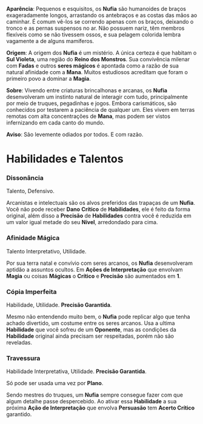**Aparência**: Pequenos e esquisitos, os **Nufia** são humanoides de braços exageradamente longos, arrastando os antebraços e as costas das mãos ao caminhar. É comum vê-los se correndo apenas com os braços, deixando o tronco e as pernas suspensos no ar. Não possuem nariz, têm membros flexíveis como se não tivessem ossos, e sua pelagem colorida lembra vagamente a de alguns mamíferos.

**Origem**: A origem dos **Nufia** é um mistério. A única certeza é que habitam o **Sul Violeta**, uma região do **Reino dos Monstros**. Sua convivência milenar com **Fadas** e outros **seres mágicos** é apontada como a razão de sua natural afinidade com a **Mana**. Muitos estudiosos acreditam que foram o primeiro povo a dominar a **Magia**.

**Sobre**: Vivendo entre criaturas brincalhonas e arcanas, os **Nufia** desenvolveram um instinto natural de interagir com tudo, principalmente por meio de truques, pegadinhas e jogos. Embora carismáticos, são conhecidos por testarem a paciência de qualquer um. Eles vivem em terras remotas com alta concentrações de **Mana**, mas podem ser vistos infernizando em cada canto do mundo.

**Aviso**: São levemente odiados por todos. E com razão.

# Habilidades e Talentos

### Dissonância

Talento, Defensivo.

Arcanistas e intelectuais são os alvos preferidos das trapaças de um **Nufia**. Você não pode receber **Dano** **Crítico** de **Habilidades**, ele é feito da forma original, além disso a **Precisão** de **Habilidades** contra você é reduzida em um valor igual metade do seu **Nível**, arredondado para cima.

### Afinidade Mágica

Talento Interpretativo, Utilidade.

Por sua terra natal e convívio com seres arcanos, os **Nufia** desenvolveram aptidão a assuntos ocultos. Em **Ações de Interpretação** que envolvam **Magia** ou coisas **Mágicas** o **Crítico** e **Precisão** são aumentados em **1**.

### Cópia Imperfeita

Habilidade, Utilidade. **Precisão Garantida**.

Mesmo não entendendo muito bem, o **Nufia** pode replicar algo que tenha achado divertido, um costume entre os seres arcanos. Usa a ultima **Habilidade** que você sofreu de um **Oponente**, mas as condições da **Habilidade** original ainda precisam ser respeitadas, porém não são reveladas.

### Travessura

Habilidade Interpretativa, Utilidade. **Precisão Garantida**.

Só pode ser usada uma vez por **Plano**.

Sendo mestres do truques, um **Nufia** sempre consegue fazer com que algum detalhe passe despercebido. Ao ativar essa **Habilidade** a sua próxima **Ação de Interpretação** que envolva **Persuasão** tem **Acerto Crítico** garantido.